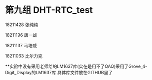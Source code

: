# 第九组 DHT-RTC_test

18211428 张纯纯

18211196 唐一雄

18211137 马培威

18211063 比尔力克

**实验中没有采用老师给的LM1637库(实在是用不了QAQ)采用了Grove_4-Digit_Display的LM1637库 具体库文件放在GITHUB里了
